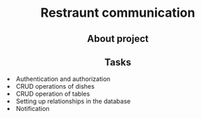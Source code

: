 <h1 align="center">Restraunt communication</h1>

<h2 align="center">About project</h2>
<p></p>


<h2 align="center">Tasks</h2>
<li>Authentication and authorization </li>
<li>CRUD operations of dishes</li>
<li>CRUD operation of tables</li>
<li>Setting up relationships in the database</li>
<li>Notification</li>
